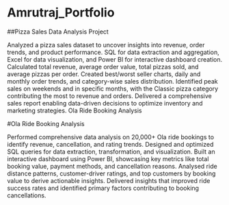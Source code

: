 # Amrutraj_Portfolio

##Pizza Sales Data Analysis Project


Analyzed a pizza sales dataset to uncover insights into revenue, order trends, and product performance.
SQL for data extraction and aggregation, Excel for data visualization, and Power BI for interactive dashboard creation. Calculated total revenue, average order value, total pizzas sold, and average pizzas per order.
Created best/worst seller charts, daily and monthly order trends, and category-wise sales distribution.
Identified peak sales on weekends and in specific months, with the Classic pizza category contributing the most to revenue and orders. Delivered a comprehensive sales report enabling data-driven decisions to optimize inventory and marketing strategies.
Ola Ride Booking Analysis 

#Ola Ride Booking Analysis 


Performed comprehensive data analysis on 20,000+ Ola ride bookings to identify revenue, cancellation, and rating trends. Designed and optimized SQL queries for data extraction, transformation, and visualization.
Built an interactive dashboard using Power BI, showcasing key metrics like total booking value, payment methods, and cancellation reasons. Analysed ride distance patterns, customer-driver ratings, and top customers by booking value to derive actionable insights. Delivered insights that improved ride success rates and identified primary factors contributing to booking cancellations.


